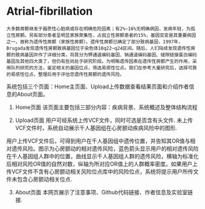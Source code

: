 # Atrial-fibrillation
    大多数房颤继发于器质性心脏病或存在明确危险因素；有2%~16%无明确病因，发病年轻，为孤立性房颤。另有部分患者呈明显家族聚集性，占孤立性房颤患者的15%，基因突变是其重要病因之一，故称为遗传性房颤（家族性房颤）。遗传性房颤已确定了部分致病基因，1997年，Brugada发现遗传性房颤致病基因位于染色体10q22~q24区间。随后，人们陆续发现遗传性房颤的致病基因并作了详细分类，将其分为钾通道编码基因、钠通道编码基因、缝隙链接蛋白编码基因及其他四大类了，但仍有些尚处于研究阶段。为明晰遗传因素在遗传性房颤产生的作用，采用队列研究的方法，鉴定相关的基因位点，筛选易感性位点。我们在参考大量研究后，选择可靠的易感性位点，整理后用于评估您遗传性房颤的遗传风险。

系统包括三个页面：Home主页面、Upload上传数据查看结果页面和介绍作者信息的About页面。
1)	Home页面
该页面主要包括三部分内容：疾病背景、系统概述及整体结构流程
  
2)	Upload页面
用户可经系统上传VCF文件，同时可选是否含有头文件.
未上传VCF文件时，系统自动展示千人基因组在心房颤动疾病风险中的图形. 

用户上传VCF文件后，可得到用户在千人基因组中遗传位置，并告知其OR值与相对遗传风险。图示为心房颤动的相对遗传风险，蓝色箭头显示用户的相对遗传风险在千人基因组人群中的位置，曲线显示千人基因组人群的遗传风险，横轴为标准化后相对风险OR值的自然对数，纵轴为所对应OR值上的人群概率密度。如果用户上传VCF文件不含有心房颤动相关风险位点库中的风险位点，系统将提示用户所传文件未包含心房颤动相关位点.

3)	About页面
本网页展示了注意事项、Github代码链接、作者信息及实验室链接.



